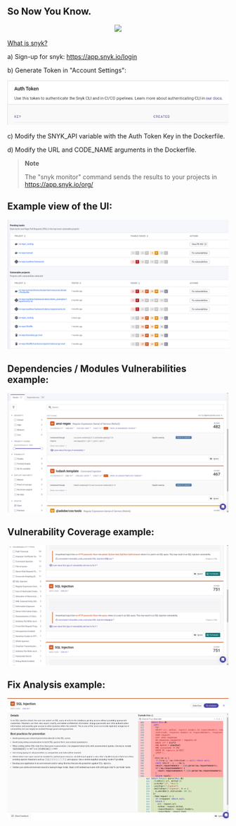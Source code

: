 ## So Now You Know.

<p align="center">
  <img src="https://snyk.io/_next/static/media/default-snyk.6bb9b598.jpg" />
</p>

[What is snyk?](https://snyk.io/)

a) Sign-up for snyk: https://app.snyk.io/login

b) Generate Token in "Account Settings": 

<p align="center">
  <img src="imgs/snykauthtoken.png" />
</p>

c) Modify the SNYK_API variable with the Auth Token Key in the Dockerfile.

d) Modify the URL and CODE_NAME arguments in the Dockerfile.


>
> **Note**
>
> The "snyk monitor" command sends the results to your projects in https://app.snyk.io/org/<Your Username>


## Example view of the UI:

<p align="center">
  <img src="imgs/snykdashboard.png" />
</p>

## Dependencies / Modules Vulnerabilities example:

<p align="center">
  <img src="imgs/issuesexample.png" />
</p>

## Vulnerability Coverage example:

<p align="center">
  <img src="imgs/vulntypes.png" />
</p>

## Fix Analysis example:

<p align="center">
  <img src="imgs/fixanalysis.png" />
</p>
